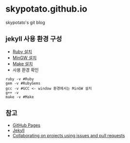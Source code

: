 # skypotato.github.io
skypotato's git blog

## jekyll 사용 환경 구성

- [Ruby 설치](https://www.ruby-lang.org/en/downloads/)
- [MinGW 설치](http://www.mingw.org/)
- [Make 설치](http://gnuwin32.sourceforge.net/packages/make.htm)
- 사용 환경 확인
```shell script
ruby -v #Ruby
gem -v #RubyGems
gcc -v #GCC <- window 환경에서는 MinGW 설치
g++ -v
make -v #Make
```

## 참고
- [GitHub Pages](https://pages.github.com/)
- [Jekyll](https://jekyllrb.com/)
- [Collaborating on projects using issues and pull requests](https://help.github.com/categories/collaborating-on-projects-using-issues-and-pull-requests/)

